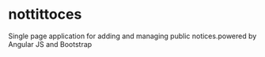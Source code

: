 nottittoces
===========

Single page application for adding and managing public notices.powered by Angular JS and Bootstrap
